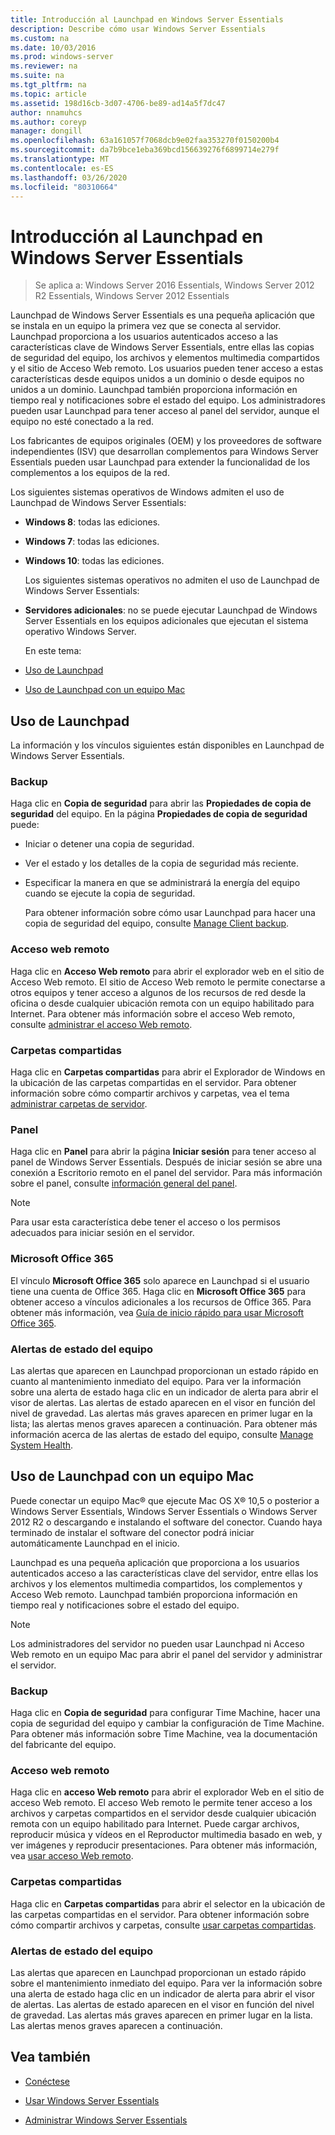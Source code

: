 ```yaml
---
title: Introducción al Launchpad en Windows Server Essentials
description: Describe cómo usar Windows Server Essentials
ms.custom: na
ms.date: 10/03/2016
ms.prod: windows-server
ms.reviewer: na
ms.suite: na
ms.tgt_pltfrm: na
ms.topic: article
ms.assetid: 198d16cb-3d07-4706-be89-ad14a5f7dc47
author: nnamuhcs
ms.author: coreyp
manager: dongill
ms.openlocfilehash: 63a161057f7068dcb9e02faa353270f0150200b4
ms.sourcegitcommit: da7b9bce1eba369bcd156639276f6899714e279f
ms.translationtype: MT
ms.contentlocale: es-ES
ms.lasthandoff: 03/26/2020
ms.locfileid: "80310664"
---
```

# <a name="overview-of-the-launchpad-in-windows-server-essentials"></a>Introducción al Launchpad en Windows Server Essentials

>Se aplica a: Windows Server 2016 Essentials, Windows Server 2012 R2 Essentials, Windows Server 2012 Essentials

Launchpad de Windows Server Essentials es una pequeña aplicación que se instala en un equipo la primera vez que se conecta al servidor. Launchpad proporciona a los usuarios autenticados acceso a las características clave de Windows Server Essentials, entre ellas las copias de seguridad del equipo, los archivos y elementos multimedia compartidos y el sitio de Acceso Web remoto. Los usuarios pueden tener acceso a estas características desde equipos unidos a un dominio o desde equipos no unidos a un dominio. Launchpad también proporciona información en tiempo real y notificaciones sobre el estado del equipo. Los administradores pueden usar Launchpad para tener acceso al panel del servidor, aunque el equipo no esté conectado a la red.  
  
 Los fabricantes de equipos originales (OEM) y los proveedores de software independientes (ISV) que desarrollan complementos para Windows Server Essentials pueden usar Launchpad para extender la funcionalidad de los complementos a los equipos de la red.  
  
 Los siguientes sistemas operativos de Windows admiten el uso de Launchpad de Windows Server Essentials:  
  
- **Windows 8**: todas las ediciones.  
  
- **Windows 7**: todas las ediciones.  
- **Windows 10**: todas las ediciones. 
  
  Los siguientes sistemas operativos no admiten el uso de Launchpad de Windows Server Essentials:  
  
- **Servidores adicionales**: no se puede ejecutar Launchpad de Windows Server Essentials en los equipos adicionales que ejecutan el sistema operativo Windows Server.  
  
  En este tema:  
  
- [Uso de Launchpad](Overview-of-the-Launchpad-in-Windows-Server-Essentials.md#BKMK_Launchpad)  
  
- [Uso de Launchpad con un equipo Mac](Overview-of-the-Launchpad-in-Windows-Server-Essentials.md#BKMK_Mac)  
  
##  <a name="use-the-launchpad"></a><a name="BKMK_Launchpad"></a>Uso de Launchpad  
 La información y los vínculos siguientes están disponibles en Launchpad de Windows Server Essentials.  
  
### <a name="backup"></a>Backup  
 Haga clic en **Copia de seguridad** para abrir las **Propiedades de copia de seguridad** del equipo. En la página **Propiedades de copia de seguridad** puede:  
  
- Iniciar o detener una copia de seguridad.  
  
- Ver el estado y los detalles de la copia de seguridad más reciente.  
  
- Especificar la manera en que se administrará la energía del equipo cuando se ejecute la copia de seguridad.  
  
  Para obtener información sobre cómo usar Launchpad para hacer una copia de seguridad del equipo, consulte [Manage Client backup](Manage-Client-Computer-Backup-in-Windows-Server-Essentials.md).  
  
### <a name="remote-web-access"></a>Acceso web remoto  
 Haga clic en **Acceso Web remoto** para abrir el explorador web en el sitio de Acceso Web remoto. El sitio de Acceso Web remoto le permite conectarse a otros equipos y tener acceso a algunos de los recursos de red desde la oficina o desde cualquier ubicación remota con un equipo habilitado para Internet. Para obtener más información sobre el acceso Web remoto, consulte [administrar el acceso Web remoto](Manage-Remote-Web-Access-in-Windows-Server-Essentials.md).  
  
### <a name="shared-folders"></a>Carpetas compartidas  
 Haga clic en **Carpetas compartidas** para abrir el Explorador de Windows en la ubicación de las carpetas compartidas en el servidor. Para obtener información sobre cómo compartir archivos y carpetas, vea el tema [administrar carpetas de servidor](Manage-Server-Folders-in-Windows-Server-Essentials.md).  
  
### <a name="dashboard"></a>Panel  
 Haga clic en  **Panel** para abrir la página **Iniciar sesión** para tener acceso al panel de Windows Server Essentials. Después de iniciar sesión se abre una conexión a Escritorio remoto en el panel del servidor. Para más información sobre el panel, consulte [información general del panel](Overview-of-the-Dashboard-in-Windows-Server-Essentials.md).  
  
> [!NOTE]
>  Para usar esta característica debe tener el acceso o los permisos adecuados para iniciar sesión en el servidor.  
  
### <a name="microsoft-office-365"></a>Microsoft Office 365  
 El vínculo **Microsoft Office 365** solo aparece en Launchpad si el usuario tiene una cuenta de Office 365. Haga clic en  **Microsoft Office 365** para obtener acceso a vínculos adicionales a los recursos de Office 365. Para obtener más información, vea [Guía de inicio rápido para usar Microsoft Office 365](../use/Quick-Start-Guide-to-Using-Microsoft-Office-365-with-Windows-Server-Essentials.md).  
  
### <a name="computer-health-alerts"></a>Alertas de estado del equipo  
 Las alertas que aparecen en Launchpad proporcionan un estado rápido en cuanto al mantenimiento inmediato del equipo. Para ver la información sobre una alerta de estado haga clic en un indicador de alerta para abrir el visor de alertas. Las alertas de estado aparecen en el visor en función del nivel de gravedad. Las alertas más graves aparecen en primer lugar en la lista; las alertas menos graves aparecen a continuación. Para obtener más información acerca de las alertas de estado del equipo, consulte [Manage System Health](Manage-System-Health-in-Windows-Server-Essentials.md).  
  
##  <a name="use-the-launchpad-with-a-mac-computer"></a><a name="BKMK_Mac"></a>Uso de Launchpad con un equipo Mac  
 Puede conectar un equipo Mac® que ejecute Mac OS X® 10,5 o posterior a Windows Server Essentials, Windows Server Essentials o Windows Server 2012 R2 o descargando e instalando el software del conector. Cuando haya terminado de instalar el software del conector podrá iniciar automáticamente Launchpad en el inicio.  
  
 Launchpad es una pequeña aplicación que proporciona a los usuarios autenticados acceso a las características clave del servidor, entre ellas los archivos y los elementos multimedia compartidos, los complementos y Acceso Web remoto. Launchpad también proporciona información en tiempo real y notificaciones sobre el estado del equipo.  
  
> [!NOTE]
>  Los administradores del servidor no pueden usar Launchpad ni Acceso Web remoto en un equipo Mac para abrir el panel del servidor y administrar el servidor.  
  
### <a name="backup"></a>Backup  
 Haga clic en **Copia de seguridad** para configurar Time Machine, hacer una copia de seguridad del equipo y cambiar la configuración de Time Machine. Para obtener más información sobre Time Machine, vea la documentación del fabricante del equipo.  
  
### <a name="remote-web-access"></a>Acceso web remoto  
 Haga clic en **acceso Web remoto** para abrir el explorador Web en el sitio de acceso Web remoto. El acceso Web remoto le permite tener acceso a los archivos y carpetas compartidos en el servidor desde cualquier ubicación remota con un equipo habilitado para Internet. Puede cargar archivos, reproducir música y vídeos en el Reproductor multimedia basado en web, y ver imágenes y reproducir presentaciones. Para obtener más información, vea [usar acceso Web remoto](../use/Use-Remote-Web-Access-in-Windows-Server-Essentials.md).  
  
### <a name="shared-folders"></a>Carpetas compartidas  
 Haga clic en **Carpetas compartidas** para abrir el selector en la ubicación de las carpetas compartidas en el servidor. Para obtener información sobre cómo compartir archivos y carpetas, consulte [usar carpetas compartidas](../use/Use-Shared-Folders-in-Windows-Server-Essentials.md).  
  
### <a name="computer-health-alerts"></a>Alertas de estado del equipo  
 Las alertas que aparecen en Launchpad proporcionan un estado rápido sobre el mantenimiento inmediato del equipo. Para ver la información sobre una alerta de estado haga clic en un indicador de alerta para abrir el visor de alertas. Las alertas de estado aparecen en el visor en función del nivel de gravedad. Las alertas más graves aparecen en primer lugar en la lista. Las alertas menos graves aparecen a continuación.  
  
## <a name="see-also"></a>Vea también  
  
-   [Conéctese](../use/Get-Connected-in-Windows-Server-Essentials.md)  
  
-   [Usar Windows Server Essentials](../use/Use-Windows-Server-Essentials.md)  
  
-   [Administrar Windows Server Essentials](Manage-Windows-Server-Essentials.md)
